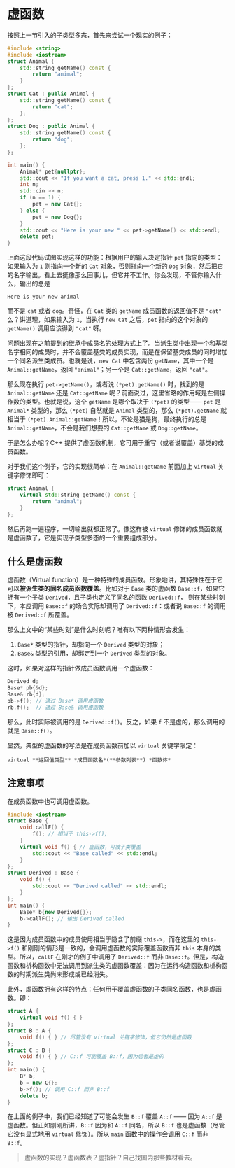 # 虚函数

按照上一节引入的子类型多态，首先来尝试一个现实的例子：
```CPP
#include <string>
#include <iostream>
struct Animal {
    std::string getName() const {
        return "animal";
    }
};
struct Cat : public Animal {
    std::string getName() const {
        return "cat";
    };
};
struct Dog : public Animal {
    std::string getName() const {
        return "dog";
    };
};

int main() {
    Animal* pet{nullptr};
    std::cout << "If you want a cat, press 1." << std::endl;
    int n;
    std::cin >> n;
    if (n == 1) {
        pet = new Cat{};
    } else {
        pet = new Dog{};
    }
    std::cout << "Here is your new " << pet->getName() << std::endl;
    delete pet;
}
```

上面这段代码试图实现这样的功能：根据用户的输入决定指针 `pet` 指向的类型：如果输入为 `1` 则指向一个新的 `Cat` 对象，否则指向一个新的 `Dog` 对象，然后把它的名字输出。看上去挺像那么回事儿，但它并不工作。你会发现，不管你输入什么，输出的总是
```io
Here is your new animal
```
而不是 `cat` 或者 `dog`。奇怪，在 `Cat` 类的 `getName` 成员函数的返回值不是 `"cat"` 么？讲道理，如果输入为 `1`，当执行 `new Cat` 之后，`pet` 指向的这个对象的 `getName()` 调用应该得到 `"cat"` 呀。

问题出现在之前提到的继承中成员名的处理方式上了。当派生类中出现一个和基类名字相同的成员时，并不会覆盖基类的成员实现，而是在保留基类成员的同时增加一个同名派生类成员。也就是说，`new Cat` 中包含两份 `getName`，其中一个是 `Animal::getName`，返回 `"animal"`；另一个是 `Cat::getName`，返回 `"cat"`。

那么现在执行 `pet->getName()`，或者说 `(*pet).getName()` 时，找到的是 `Animal::getName` 还是 `Cat::getName` 呢？前面说过，这里省略的作用域是左侧操作数的类型。也就是说，这个 `getName` 是哪个取决于 `(*pet)` 的类型—— `pet` 是 `Animal*` 类型的，那么 `(*pet)` 自然就是 `Animal` 类型的，那么 `(*pet).getName` 就相当于 `(*pet).Animal::getName`！所以，不论是猫是狗，最终执行的总是 `Animal::getName`，不会是我们想要的 `Cat::getName` 或 `Dog::getName`。

于是怎么办呢？C++ 提供了虚函数机制，它可用于重写（或者说覆盖）基类的成员函数。

对于我们这个例子，它的实现很简单：在 `Animal::getName` 前面加上 `virtual` 关键字修饰即可：
```cpp
struct Animal {
    virtual std::string getName() const {
        return "animal";
    }
};
```
然后再跑一遍程序，一切输出就都正常了。像这样被 `virtual` 修饰的成员函数就是虚函数了，它是实现子类型多态的一个重要组成部分。

## 什么是虚函数

虚函数（Virtual function）是一种特殊的成员函数。形象地讲，其特殊性在于它可以**被派生类的同名成员函数覆盖**。比如对于 `Base` 类的虚函数 `Base::f`，如果它拥有一个子类 `Derived`，且子类也定义了同名的函数 `Derived::f`， 则在某些时刻下，本应调用 `Base::f` 的场合实际却调用了 `Derived::f`：或者说 `Base::f` 的调用被 `Derived::f` 所覆盖。

那么上文中的“某些时刻”是什么时刻呢？唯有以下两种情形会发生：
1. `Base*` 类型的指针，却指向一个 `Derived` 类型的对象；
2. `Base&` 类型的引用，却绑定到一个 `Derived` 类型的对象。

这时，如果对这样的指针做成员函数调用一个虚函数：
```cpp
Derived d;
Base* pb{&d};
Base& rb{d};
pb->f(); // 通过 Base* 调用虚函数
rb.f();  // 通过 Base& 调用虚函数
```

那么，此时实际被调用的是 `Derived::f()`。反之，如果 `f` 不是虚的，那么调用的就是 `Base::f()`。

显然，典型的虚函数的写法是在成员函数前加以 `virtual` 关键字限定：
```sdsc
virtual **返回值类型** *成员函数名*(**参数列表**) *函数体*
```

## 注意事项

在成员函数中也可调用虚函数。
```CPP
#include <iostream>
struct Base {
    void callF() {
        f(); // 相当于 this->f();
    }
    virtual void f() { // 虚函数，可被子类覆盖
        std::cout << "Base called" << std::endl;
    }
};
struct Derived : Base {
    void f() {
        std::cout << "Derived called" << std::endl;
    }
};
int main() {
    Base* b{new Derived{}};
    b->callF(); // 输出 Derived called
}
```

这是因为成员函数中的成员使用相当于隐含了前缀 `this->`，而在这里的 `this->f()` 和刚刚的情形是一致的，会调用虚函数的实际覆盖函数而非 `this` 本身的类型。所以，`callF` 在刚才的例子中调用了 `Derived::f` 而非 `Base::f`。但是，构造函数和析构函数中无法调用到派生类的虚函数覆盖：因为在运行构造函数和析构函数的时期派生类尚未形成或已经消失。

此外，虚函数拥有这样的特点：任何用于覆盖虚函数的子类同名函数，也是虚函数。即：
```CPP
struct A {
    virtual void f() { }
};
struct B : A {
    void f() { } // 尽管没有 virtual 关键字修饰，但它仍然是虚函数
};
struct C : B {
    void f() { } // C::f 可能覆盖 B::f，因为后者是虚的
};
int main() {
    B* b;
    b = new C{};
    b->f(); // 调用 C::f 而非 B::f
    delete b;
}
```
在上面的例子中，我们已经知道了可能会发生 `B::f` 覆盖 `A::f` —— 因为 `A::f` 是虚函数。但正如刚刚所讲，`B::f` 因为和 `A::f` 同名，所以 `B::f` 也是虚函数（尽管它没有显式地用 `virtual` 修饰）。所以 `main` 函数中的操作会调用 `C::f` 而非 `B::f`。

> 虚函数的实现？虚函数表？虚指针？自己找国内那些教材看去。
